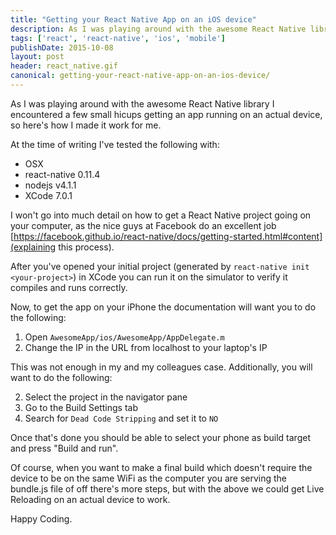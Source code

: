 ```yaml
---
title: "Getting your React Native App on an iOS device"
description: As I was playing around with the awesome React Native library I encountered a few small hicups getting an app running on an actual device, so here's how I made it work for me.
tags: ['react', 'react-native', 'ios', 'mobile']
publishDate: 2015-10-08
layout: post
header: react_native.gif
canonical: getting-your-react-native-app-on-an-ios-device/
---
```


As I was playing around with the awesome React Native library I encountered a few small hicups getting an app running on an actual device, so here's how I made it work for me.

At the time of writing I've tested the following with:

* OSX
* react-native 0.11.4
* nodejs v4.1.1
* XCode 7.0.1

I won't go into much detail on how to get a React Native project going on your computer, as the nice guys at Facebook do an excellent job [https://facebook.github.io/react-native/docs/getting-started.html#content](explaining this process).

After you've opened your initial project (generated by `react-native init <your-project>`) in XCode you can run it on the simulator to verify it compiles and runs correctly.

Now, to get the app on your iPhone the documentation will want you to do the following:

1. Open `AwesomeApp/ios/AwesomeApp/AppDelegate.m`
2. Change the IP in the URL from localhost to your laptop's IP

This was not enough in my and my colleagues case. Additionally, you will want to do the following:

2. Select the project in the navigator pane
3. Go to the Build Settings tab
4. Search for `Dead Code Stripping` and set it to `NO`

Once that's done you should be able to select your phone as build target and press "Build and run".

Of course, when you want to make a final build which doesn't require the device to be on the same WiFi as the computer you are serving the bundle.js file of off there's more steps, but with the above we could get Live Reloading on an actual device to work.

Happy Coding.
